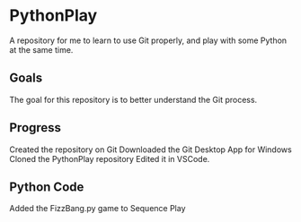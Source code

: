 # PythonPlay

A repository for me to learn to use Git properly, and play with some Python at the same time.

## Goals

The goal for this repository is to better understand the Git process.

## Progress

Created the repository on Git
Downloaded the Git Desktop App for Windows
Cloned the PythonPlay repository
Edited it in VSCode.

## Python Code

Added the FizzBang.py game to Sequence Play
